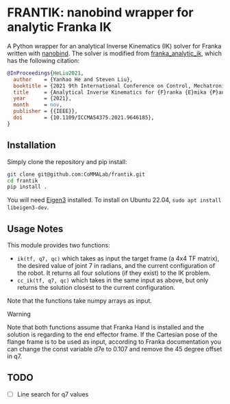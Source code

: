 # FRANTIK: nanobind wrapper for analytic Franka IK

A Python wrapper for an analytical Inverse Kinematics (IK) solver for Franka written with [nanobind](https://nanobind.readthedocs.io/en/latest/).
The solver is modified from [franka_analytic_ik](https://github.com/ffall007/franka_analytical_ik/tree/main), which has the following citation:
```bibtex
@InProceedings{HeLiu2021,
  author    = {Yanhao He and Steven Liu},
  booktitle = {2021 9th International Conference on Control, Mechatronics and Automation (ICCMA2021)},
  title     = {Analytical Inverse Kinematics for {F}ranka {E}mika {P}anda -- a Geometrical Solver for 7-{DOF} Manipulators with Unconventional Design},
  year      = {2021},
  month     = nov,
  publisher = {{IEEE}},
  doi       = {10.1109/ICCMA54375.2021.9646185},
}
```

## Installation

Simply clone the repository and pip install:
```bash
git clone git@github.com:CoMMALab/frantik.git
cd frantik
pip install .
```

You will need [Eigen3](https://eigen.tuxfamily.org/index.php?title=Main_Page) installed.
To install on Ubuntu 22.04, `sudo apt install libeigen3-dev`.

## Usage Notes

This module provides two functions:
- `ik(tf, q7, qc)` which takes as input the target frame (a 4x4 TF matrix), the desired value of joint 7 in radians, and the current configuration of the robot. It returns all four solutions (if they exist) to the IK problem.
- `cc_ik(tf, q7, qc)` which takes in the same input as above, but only returns the solution closest to the current configuration.

Note that the functions take numpy arrays as input.

> [!WARNING]
> Note that both functions assume that Franka Hand is installed and the solution is regarding to the end effector frame. If the Cartesian pose of the flange frame is to be used as input, according to Franka documentation you can change the const variable d7e to 0.107 and remove the 45 degree offset in q7.

## TODO
- [ ] Line search for q7 values
